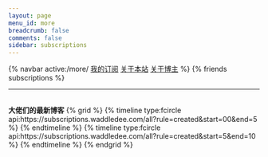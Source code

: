 ```yaml
---
layout: page
menu_id: more
breadcrumb: false
comments: false
sidebar: subscriptions
---
```


{% navbar active:/more/ [我的订阅](/more/) [关于本站](/more/about/) [关于博主](/more/me/) %}
{% friends subscriptions %}

<hr/>
<br/>
<b>大佬们的最新博客</b>
{% grid %}
<!-- cell -->
{% timeline type:fcircle api:https://subscriptions.waddledee.com/all?rule=created&start=00&end=5 %}
{% endtimeline %}
<!-- cell -->
{% timeline type:fcircle api:https://subscriptions.waddledee.com/all?rule=created&start=5&end=10 %}
{% endtimeline %}
{% endgrid %}

<style>
  .md-text .tag-plugin.timeline .timenode>.body, .md-text .tag-plugin.timeline .timenode>.header {
    overflow: hidden;
    text-overflow: ellipsis;
    white-space: nowrap;
  }
</style>